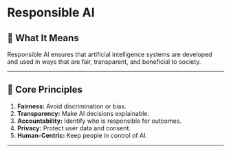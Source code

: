 # Responsible AI

## 🧩 What It Means
Responsible AI ensures that artificial intelligence systems are developed and used in ways that are fair, transparent, and beneficial to society.

---

## 🧠 Core Principles
1. **Fairness:** Avoid discrimination or bias.  
2. **Transparency:** Make AI decisions explainable.  
3. **Accountability:** Identify who is responsible for outcomes.  
4. **Privacy:** Protect user data and consent.  
5. **Human-Centric:** Keep people in control of AI.

---
